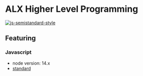 # ALX Higher Level Programming

[![js-semistandard-style](https://raw.githubusercontent.com/standard/semistandard/master/badge.svg)](https://github.com/standard/semistandard)

## Featuring

### Javascript
- node version: 14.x
- [standard](https://github.com/standard/semistandard)

